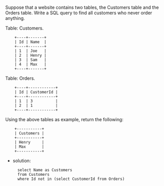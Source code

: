 Suppose that a website contains two tables, the Customers table and the Orders table. Write a SQL query to find all customers who never order anything.

Table: Customers.

		+----+-------+
		| Id | Name  |
		+----+-------+
		| 1  | Joe   |
		| 2  | Henry |
		| 3  | Sam   |
		| 4  | Max   |
		+----+-------+
Table: Orders.

		+----+------------+
		| Id | CustomerId |
		+----+------------+
		| 1  | 3          |
		| 2  | 1          |
		+----+------------+
Using the above tables as example, return the following:

		+-----------+
		| Customers |
		+-----------+
		| Henry     |
		| Max       |
		+-----------+
- solution:
		
		select Name as Customers 
		from Customers 
		where Id not in (select CustomerId from Orders)